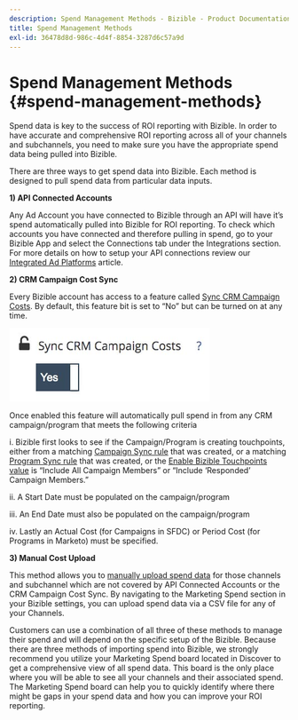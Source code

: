 ```yaml
---
description: Spend Management Methods - Bizible - Product Documentation
title: Spend Management Methods
exl-id: 36478d8d-986c-4d4f-8854-3287d6c57a9d
---
```

# Spend Management Methods {#spend-management-methods}

Spend data is key to the success of ROI reporting with Bizible. In order to have accurate and comprehensive ROI reporting across all of your channels and subchannels, you need to make sure you have the appropriate spend data being pulled into Bizible.

There are three ways to get spend data into Bizible. Each method is designed to pull spend data from particular data inputs.

**1) API Connected Accounts**

Any Ad Account you have connected to Bizible through an API will have it’s spend automatically pulled into Bizible for ROI reporting. To check which accounts you have connected and therefore pulling in spend, go to your Bizible App and select the Connections tab under the Integrations section. For more details on how to setup your API connections review our [Integrated Ad Platforms](/help/api-connections/utilizing-marketo-measures-api-connections/integrated-ad-platforms.md#how-to-connect-ad-platforms) article.

**2) CRM Campaign Cost Sync**

Every Bizible account has access to a feature called [Sync CRM Campaign Costs](/help/marketing-spend/spend-management/crm-campaign-costs.md#availability). By default, this feature bit is set to “No” but can be turned on at any time.

![](assets/spend-management-methods-1.png)

Once enabled this feature will automatically pull spend in from any CRM campaign/program that meets the following criteria

i. Bizible first looks to see if the Campaign/Program is creating touchpoints, either from a matching [Campaign Sync rule](/help/channel-tracking-and-setup/offline-channels/custom-campaign-sync.md) that was created, or a matching [Program Sync rule](/help/marketo-measure-and-marketo/marketo-measure-integrations-with-marketo/marketo-engage-programs-integration.md) that was created, or the [Enable Bizible Touchpoints value](/help/channel-tracking-and-setup/offline-channels/syncing-offline-campaigns.md#how-to-create-a-campaign-and-sync-bizible-touchpoints) is “Include All Campaign Members” or “Include ‘Responded’ Campaign Members.”

ii. A Start Date must be populated on the campaign/program

iii. An End Date must also be populated on the campaign/program

iv. Lastly an Actual Cost (for Campaigns in SFDC) or Period Cost (for Programs in Marketo) must be specified.

**3) Manual Cost Upload**

This method allows you to [manually upload spend data](/help/marketing-spend/spend-management/marketing-channel-costs.md#uploading-marketing-costs) for those channels and subchannel which are not covered by API Connected Accounts or the CRM Campaign Cost Sync. By navigating to the Marketing Spend section in your Bizible settings, you can upload spend data via a CSV file for any of your Channels.

Customers can use a combination of all three of these methods to manage their spend and will depend on the specific setup of the Bizible. Because there are three methods of importing spend into Bizible, we strongly recommend you utilize your Marketing Spend board located in Discover to get a comprehensive view of all spend data. This board is the only place where you will be able to see all your channels and their associated spend. The Marketing Spend board can help you to quickly identify where there might be gaps in your spend data and how you can improve your ROI reporting.
